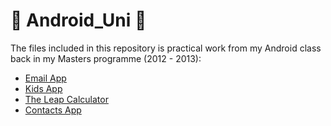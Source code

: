 # :iphone: Android_Uni :iphone:
The files included in this repository is practical work from my Android class back in my Masters programme (2012 - 2013):

- [Email App](https://github.com/redbairn/Android_Uni/tree/master/Email_App/EmailA1)
- [Kids App](https://github.com/redbairn/Android_Uni/tree/master/Kids_App/kids_app)
- [The Leap Calculator](https://github.com/redbairn/Android_Uni/tree/master/LeapCalc)
- [Contacts App](https://github.com/redbairn/Android_Uni/tree/master/Timetable_App/ContactsApp)
